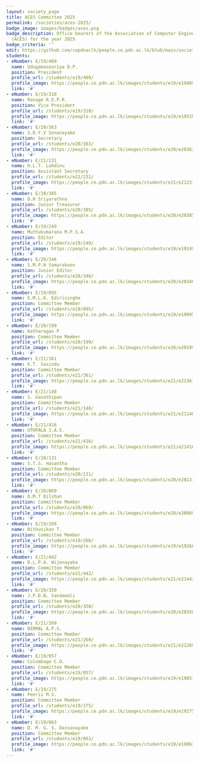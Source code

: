 ```yaml
---
layout: society_page
title: ACES Committee 2025
permalink: /societies/aces-2025/
badge_image: images/badges/aces.png
badge_description: Office bearers of the Association of Computer Engineering Students
  (ACES) for the year 2025
badge_criteria: ''
edit: https://github.com/cepdnaclk/people.ce.pdn.ac.lk/blob/main/societies/aces-2025
students:
- eNumber: E/19/409
  name: Udugamasooriya D.P.
  position: President
  profile_url: /students/e19/409/
  profile_image: https://people.ce.pdn.ac.lk/images/students/e19/e19409.jpg
  link: '#'
- eNumber: E/19/310
  name: Ranage R.D.P.R.
  position: Vice President
  profile_url: /students/e19/310/
  profile_image: https://people.ce.pdn.ac.lk/images/students/e19/e19310.jpg
  link: '#'
- eNumber: E/20/363
  name: S.D.Y.V Senanayake
  position: Secretary
  profile_url: /students/e20/363/
  profile_image: https://people.ce.pdn.ac.lk/images/students/e20/e20363.jpg
  link: '#'
- eNumber: E/21/231
  name: H.L.T. Lakdinu
  position: Assistant Secretary
  profile_url: /students/e21/231/
  profile_image: https://people.ce.pdn.ac.lk/images/students/e21/e21231.jpg
  link: '#'
- eNumber: E/20/385
  name: D.H Sriyarathna
  position: Junior Treasurer
  profile_url: /students/e20/385/
  profile_image: https://people.ce.pdn.ac.lk/images/students/e20/e20385.jpg
  link: '#'
- eNumber: E/19/249
  name: Muthukumarana M.P.S.A.
  position: Editor
  profile_url: /students/e19/249/
  profile_image: https://people.ce.pdn.ac.lk/images/students/e19/e19249.jpg
  link: '#'
- eNumber: E/20/346
  name: S.M.P.H Samarakoon
  position: Junior Editor
  profile_url: /students/e20/346/
  profile_image: https://people.ce.pdn.ac.lk/images/students/e20/e20346.jpg
  link: '#'
- eNumber: E/19/095
  name: E.M.L.K. Edirisinghe
  position: Committee Member
  profile_url: /students/e19/095/
  profile_image: https://people.ce.pdn.ac.lk/images/students/e19/e19095.jpg
  link: '#'
- eNumber: E/20/199
  name: Ketharagan P
  position: Committee Member
  profile_url: /students/e20/199/
  profile_image: https://people.ce.pdn.ac.lk/images/students/e20/e20199.jpg
  link: '#'
- eNumber: E/21/361
  name: K.T. Sasindu
  position: Committee Member
  profile_url: /students/e21/361/
  profile_image: https://people.ce.pdn.ac.lk/images/students/e21/e21361.jpg
  link: '#'
- eNumber: E/21/148
  name: S. Ganathipan
  position: Committee Member
  profile_url: /students/e21/148/
  profile_image: https://people.ce.pdn.ac.lk/images/students/e21/e21148.jpg
  link: '#'
- eNumber: E/21/416
  name: UTHPALA J.A.S.
  position: Committee Member
  profile_url: /students/e21/416/
  profile_image: https://people.ce.pdn.ac.lk/images/students/e21/e21416.jpg
  link: '#'
- eNumber: E/20/131
  name: S.T.S. Hasantha
  position: Committee Member
  profile_url: /students/e20/131/
  profile_image: https://people.ce.pdn.ac.lk/images/students/e20/e20131.jpg
  link: '#'
- eNumber: E/20/069
  name: D.M.T Dilshan
  position: Committee Member
  profile_url: /students/e20/069/
  profile_image: https://people.ce.pdn.ac.lk/images/students/e20/e20069.jpg
  link: '#'
- eNumber: E/19/266
  name: Nithusikan T.
  position: Committee Member
  profile_url: /students/e19/266/
  profile_image: https://people.ce.pdn.ac.lk/images/students/e19/e19266.jpg
  link: '#'
- eNumber: E/21/442
  name: D.L.P.A. Wijenayaka
  position: Committee Member
  profile_url: /students/e21/442/
  profile_image: https://people.ce.pdn.ac.lk/images/students/e21/e21442.jpg
  link: '#'
- eNumber: E/20/350
  name: J.P.D.N. Sandamali
  position: Committee Member
  profile_url: /students/e20/350/
  profile_image: https://people.ce.pdn.ac.lk/images/students/e20/e20350.jpg
  link: '#'
- eNumber: E/21/269
  name: NIRMAL A.P.S.
  position: Committee Member
  profile_url: /students/e21/269/
  profile_image: https://people.ce.pdn.ac.lk/images/students/e21/e21269.jpg
  link: '#'
- eNumber: E/19/057
  name: Colombage C.O.
  position: Committee Member
  profile_url: /students/e19/057/
  profile_image: https://people.ce.pdn.ac.lk/images/students/e19/e19057.jpg
  link: '#'
- eNumber: E/19/275
  name: Peeris M.S.
  position: Committee Member
  profile_url: /students/e19/275/
  profile_image: https://people.ce.pdn.ac.lk/images/students/e19/e19275.jpg
  link: '#'
- eNumber: E/19/063
  name: D. M. G. S. Dassanayake
  position: Committee Member
  profile_url: /students/e19/063/
  profile_image: https://people.ce.pdn.ac.lk/images/students/e19/e19063.jpg
  link: '#'
---
```

